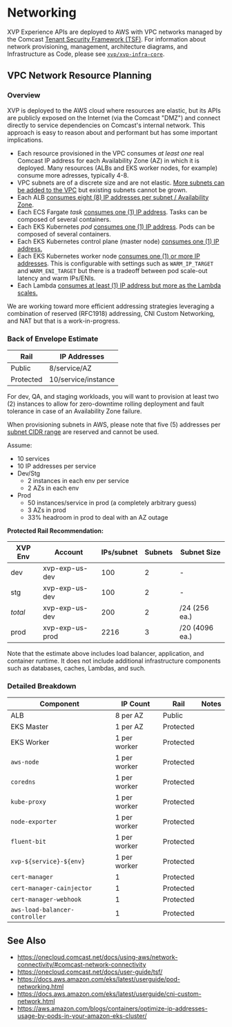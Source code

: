 # Networking

XVP Experience APIs are deployed to AWS with VPC networks managed by the Comcast
[Tenant Security Framework (TSF)](https://onecloud.comcast.net/docs/user-guide/tsf/).
For information about network provisioning, management, architecture diagrams, and
Infrastructure as Code, please see
[`xvp/xvp-infra-core`](https://github.com/comcast-xvp/xvp-infra-core).

## VPC Network Resource Planning
### Overview

XVP is deployed to the AWS cloud where resources are elastic, but its
APIs are publicly exposed on the Internet (via the Comcast "DMZ") and connect
directly to service dependencies on Comcast's internal network. This approach
is easy to reason about and performant but has some important implications.

* Each resource provisioned in the VPC consumes _at least one_ real Comcast
  IP address for each Availability Zone (AZ) in which it is deployed. Many
  resources (ALBs and EKS worker nodes, for example) consume more adresses,
  typically 4-8.
* VPC subnets are of a discrete size and are not elastic. [More subnets can
  be added to the VPC](https://onecloud.comcast.net/docs/user-guide/tsf/#editing-an-aws-network) but existing subnets cannot be grown.
* Each ALB [consumes eight (8) IP addresses per subnet / Availability Zone](https://docs.aws.amazon.com/elasticloadbalancing/latest/application/application-load-balancers.html#subnets-load-balancer).
* Each ECS Fargate _task_ [consumes one (1) IP address](https://docs.aws.amazon.com/AmazonECS/latest/userguide/fargate-task-networking.html). Tasks can be composed of several
  containers.
* Each EKS Kubernetes _pod_ [consumes one (1) IP address](https://docs.aws.amazon.com/eks/latest/userguide/pod-networking.html). Pods can be composed of several containers.
* Each EKS Kubernetes control plane (master node) [consumes one (1) IP address.](https://docs.aws.amazon.com/eks/latest/userguide/eks-networking.html)
* Each EKS Kubernetes worker node [consumes one (1) or more IP addresses](https://aws.amazon.com/blogs/compute/announcing-improved-vpc-networking-for-aws-lambda-functions/).
  This is configurable with settings such as `WARM_IP_TARGET` and `WARM_ENI_TARGET`
  but there is a tradeoff between pod scale-out latency and warm IPs/ENIs.
* Each Lambda [consumes at least (1) IP address but more as the Lambda scales.](https://aws.amazon.com/blogs/compute/announcing-improved-vpc-networking-for-aws-lambda-functions/)

We are working toward more efficient addressing strategies leveraging a
combination of reserved (RFC1918) addressing, CNI Custom Networking, and NAT
but that is a work-in-progress.

### Back of Envelope Estimate

| Rail      | IP Addresses        |
| --------- | ------------------- |
| Public    | 8/service/AZ        |
| Protected | 10/service/instance |

For dev, QA, and staging workloads, you will want to provision at least two (2)
instances to allow for zero-downtime rolling deployment and fault tolerance in
case of an Availability Zone failure.

When provisioning subnets in AWS, please note that five (5) addresses per
[subnet CIDR range](https://dnsmadeeasy.com/support/subnet/) are reserved
and cannot be used.

Assume:

* 10 services
* 10 IP addresses per service
* Dev/Stg
  * 2 instances in each env per service
  * 2 AZs in each env
* Prod
  * 50 instances/service in prod (a completely arbitrary guess)
  * 3 AZs in prod
  * 33% headroom in prod to deal with an AZ outage

**Protected Rail Recommendation:**

| XVP Env | Account         | IPs/subnet | Subnets | Subnet Size    |
| ------- | --------------- | -----------| ------- | -------------- |
| dev     | xvp-exp-us-dev  | 100        | 2       | -              |
| stg     | xvp-exp-us-dev  | 100        | 2       | -              |
| *total* | xvp-exp-us-dev  | 200        | 2       | /24 (256  ea.) |
| prod    | xvp-exp-us-prod | 2216       | 3       | /20 (4096 ea.) |

Note that the estimate above includes load balancer, application, and container
runtime. It does not include additional infrastructure components such as
databases, caches, Lambdas, and such.

### Detailed Breakdown

| Component                       | IP Count      | Rail      | Notes |
| ------------------------------- | ------------- | --------- | ----- |
| ALB                             | 8 per AZ      | Public    ||
| EKS Master                      | 1 per AZ      | Protected ||
| EKS Worker                      | 1 per worker  | Protected ||
| `aws-node`                      | 1 per worker  | Protected ||
| `coredns`                       | 1 per worker  | Protected ||
| `kube-proxy`                    | 1 per worker  | Protected ||
| `node-exporter`                 | 1 per worker  | Protected ||
| `fluent-bit`                    | 1 per worker  | Protected ||
| `xvp-${service}-${env}`         | 1 per worker  | Protected ||
| `cert-manager`                  | 1             | Protected ||
| `cert-manager-cainjector`       | 1             | Protected ||
| `cert-manager-webhook`          | 1             | Protected ||
| `aws-load-balancer-controller`  | 1             | Protected ||


## See Also

* https://onecloud.comcast.net/docs/using-aws/network-connectivity/#comcast-network-connectivity
* https://onecloud.comcast.net/docs/user-guide/tsf/
* https://docs.aws.amazon.com/eks/latest/userguide/pod-networking.html
* https://docs.aws.amazon.com/eks/latest/userguide/cni-custom-network.html
* https://aws.amazon.com/blogs/containers/optimize-ip-addresses-usage-by-pods-in-your-amazon-eks-cluster/
